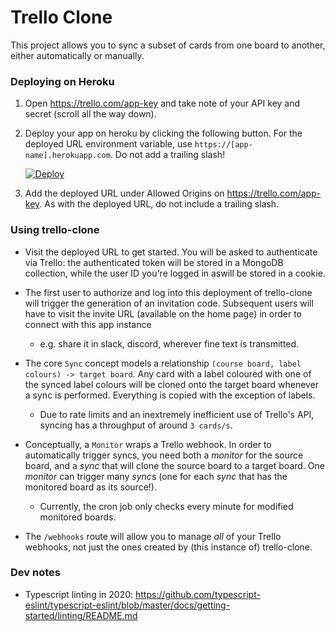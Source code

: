 # Trello Clone

This project allows you to sync a subset of cards from one board to another, either automatically or manually.

### Deploying on Heroku

1. Open https://trello.com/app-key and take note of your API key and secret (scroll all the way down).
2. Deploy your app on heroku by clicking the following button. For the deployed URL environment variable, use `https://[app-name].herokuapp.com`. Do not add a trailing slash!

   [![Deploy](https://www.herokucdn.com/deploy/button.svg)](https://heroku.com/deploy)

3. Add the deployed URL under Allowed Origins on https://trello.com/app-key. As with the deployed URL, do not include a trailing slash.

### Using trello-clone

- Visit the deployed URL to get started. You will be asked to authenticate via Trello: the authenticated token will be stored in a MongoDB collection, while the user ID you're logged in aswill be stored in a cookie.

- The first user to authorize and log into this deployment of trello-clone will trigger the generation of an invitation code. Subsequent users will have to visit the invite URL (available on the home page) in order to connect with this app instance
  
  - e.g. share it in slack, discord, wherever fine text is transmitted.

- The core `Sync` concept models a relationship `(course board, label colours) -> target board`. Any card with a label coloured with one of the synced label colours will be cloned onto the target board whenever a sync is performed. Everything is copied with the exception of labels.

  - Due to rate limits and an inextremely inefficient use of Trello's API, syncing has a throughput of around `3 cards/s`.

- Conceptually, a `Monitor` wraps a Trello webhook. In order to automatically trigger syncs, you need both a *monitor* for the source board, and a *sync* that will clone the source board to a target board. One *monitor* can trigger many *sync*s (one for each *sync* that has the monitored board as its source!).

  - Currently, the cron job only checks every minute for modified monitored boards.

- The `/webhooks` route will allow you to manage *all* of your Trello webhooks, not just the ones created by (this instance of) trello-clone. 

### Dev notes

- Typescript linting in 2020: https://github.com/typescript-eslint/typescript-eslint/blob/master/docs/getting-started/linting/README.md

